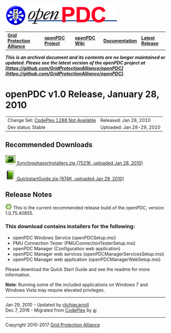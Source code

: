 [![The Open Source Phasor Data Concentrator](openPDC_Logo.png)](openPDC_Home.md)

|   |   |   |   |   |
|---|---|---|---|---|
| **[Grid Protection Alliance](http://www.gridprotectionalliance.org)** | **[openPDC Project](https://github.com/GridProtectionAlliance/openPDC)** | **[openPDC Wiki](openPDC_Home.md)** | **[Documentation](openPDC_Documentation_Home.md)** | **[Latest Release](https://github.com/GridProtectionAlliance/openPDC/releases)** |

***This is an archival document and its contents are no longer maintained or updated. Please see the latest version of the openPDC project at [https://github.com/GridProtectionAlliance/openPDC](https://github.com/GridProtectionAlliance/openPDC).***

# openPDC v1.0 Release, January 28, 2010

|   |   |
|---|---|
| Change Set: [CodePlex 1288 Not Available](http://openpdc.codeplex.com) | Released: Jan 28, 2010 |
| Dev status: Stable | Uploaded: Jan 28-29, 2010 |

## Recommended Downloads

[![](files/RuntimeBinary.gif) SynchrophasorInstallers.zip (7521K, uploaded Jan 28, 2010)](http://openpdc.codeplex.com/downloads/get/103621)

[![](files/documentation.gif) QuickstartGuide.zip (974K, uploaded Jan 29, 2010)](http://openpdc.codeplex.com/downloads/get/103717)

## Release Notes

[![](files/project_icon_lrg.gif)]() This is the current recommended release build of the openPDC, version 1.0.75.40855.

### This download contains installers for the following:

- openPDC Windows Service (openPDCSetup.msi) 
- PMU Connection Tester (PMUConnectionTesterSetup.msi) 
- openPDC Manager (Configuration web application) 
- openPDC Manager web services (openPDCManagerServicesSetup.msi) 
- openPDC Manager web application (openPDCManagerWebSetup.msi)

Please download the Quick Start Guide and see the readme for more information.

**Note**: Running some of the included applications on Windows 7 and Windows Vista may require elevated privileges.

---

Jan 29, 2010 - Updated by [ritchiecarroll](http://www.codeplex.com/site/users/view/ritchiecarroll)  
Dec 7, 2016 - Migrated from [CodePlex](http://openpdc.codeplex.com/releases/view/39621) by [aj](https://github.com/ajstadlin)

---

Copyright 2010-2017 [Grid Protection Alliance](http://www.gridprotectionalliance.org)
